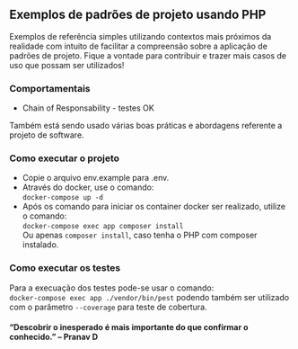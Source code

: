 ## Exemplos de padrões de projeto usando PHP
Exemplos de referência simples utilizando contextos mais próximos da realidade com intuito de facilitar
a compreensão sobre a aplicação de padrões de projeto. Fique a vontade para contribuir e trazer mais casos de uso que
possam ser utilizados!

### Comportamentais

- Chain of Responsability - testes OK


Também está sendo usado várias boas práticas e abordagens referente a projeto de software.


### Como executar o projeto
- Copie o arquivo env.example para .env.
- Através do docker, use o comando: <br>
``docker-compose up -d``
- Após os comando para iniciar os container docker ser realizado, utilize o comando: <br>
``docker-compose exec app composer install``<br>
Ou apenas ``composer install``, caso tenha o PHP com composer instalado.

### Como executar os testes
Para a execuação dos testes pode-se usar o comando: <br>
``docker-compose exec app ./vendor/bin/pest`` podendo também ser utilizado com
o parâmetro ``--coverage`` para teste de cobertura.

#### “Descobrir o inesperado é mais importante do que confirmar o conhecido.” – Pranav D